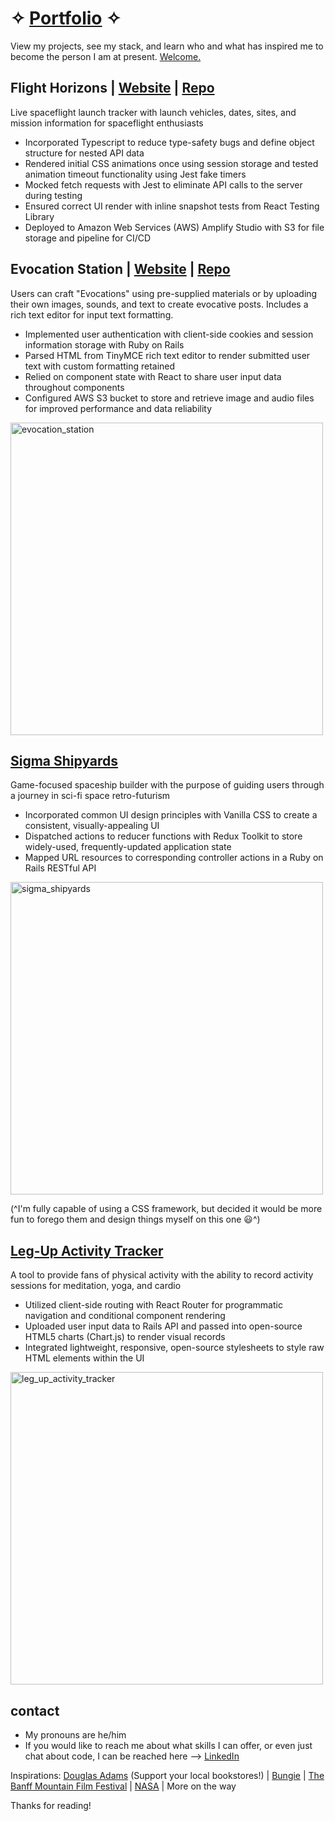 # ✧ [Portfolio](https://ian-ennis.d1y3sr6inb3otz.amplifyapp.com/) ✧ 


View my projects, see my stack, and learn who and what has inspired me to become the person I am at present. [Welcome.](https://ian-ennis.d1y3sr6inb3otz.amplifyapp.com/)




## Flight Horizons | [Website](https://flight-horizons.d24la999gwql7c.amplifyapp.com/) | [Repo](https://github.com/Ian-Ennis/flight_horizons)
Live spaceflight launch tracker with launch vehicles, dates, sites, and mission information for spaceflight enthusiasts
- Incorporated Typescript to reduce type-safety bugs and define object structure for nested API data
- Rendered initial CSS animations once using session storage and tested animation timeout functionality using Jest fake timers
- Mocked fetch requests with Jest to eliminate API calls to the server during testing
- Ensured correct UI render with inline snapshot tests from React Testing Library
- Deployed to Amazon Web Services (AWS) Amplify Studio with S3 for file storage and pipeline for CI/CD




## Evocation Station | [Website](https://evocation-station.d6byuulmc9cr5.amplifyapp.com/) | [Repo](https://github.com/Ian-Ennis/evocation_station)
Users can craft "Evocations" using pre-supplied materials or by uploading their own images, sounds, and text to create evocative posts. Includes a rich text editor for input text formatting. 
- Implemented user authentication with client-side cookies and session information storage with Ruby on Rails
- Parsed HTML from TinyMCE rich text editor to render submitted user text with custom formatting retained
- Relied on component state with React to share user input data throughout components
- Configured AWS S3 bucket to store and retrieve image and audio files for improved performance and data reliability

<img width="500" alt="evocation_station" src="https://user-images.githubusercontent.com/89211252/179861552-6f2a1b70-9873-44b2-bede-090c22a9d6c3.png">



## [Sigma Shipyards](https://github.com/Ian-Ennis/sigma_shipyards)
Game-focused spaceship builder with the purpose of guiding users through a journey in sci-fi space retro-futurism
- Incorporated common UI design principles with Vanilla CSS to create a consistent, visually-appealing UI
- Dispatched actions to reducer functions with Redux Toolkit to store widely-used, frequently-updated application state
- Mapped URL resources to corresponding controller actions in a Ruby on Rails RESTful API

<img width="500" alt="sigma_shipyards" src="https://user-images.githubusercontent.com/89211252/179861174-722bae63-a68c-4b41-a465-935051afefac.png">

(^I'm fully capable of using a CSS framework, but decided it would be more fun to forego them and design things myself on this one :smiley:^)



## [Leg-Up Activity Tracker](https://github.com/Ian-Ennis/activity_tracker)
A tool to provide fans of physical activity with the ability to record activity sessions for meditation, yoga, and cardio
- Utilized client-side routing with React Router for programmatic navigation and conditional component rendering
- Uploaded user input data to Rails API and passed into open-source HTML5 charts (Chart.js) to render visual records
- Integrated lightweight, responsive, open-source stylesheets to style raw HTML elements within the UI

<img width="500" alt="leg_up_activity_tracker" src="https://user-images.githubusercontent.com/89211252/179863874-79ef5841-ae8c-48ad-9c72-33354fec30b4.png">





contact
--------------------------
- My pronouns are he/him
- If you would like to reach me about what skills I can offer, or even just chat about code, I can be reached here --> [LinkedIn](https://www.linkedin.com/in/ian-ennis-tanstaafl-slatfatf/)


Inspirations:
[Douglas Adams](https://www.tatteredcover.com/book/9780345391803) (Support your local bookstores!) | [Bungie](https://www.bungie.net/) | [The Banff Mountain Film Festival](https://www.banffcentre.ca/banffmountainfestival/tour) | [NASA](https://www.nasa.gov/) | More on the way

Thanks for reading! 

